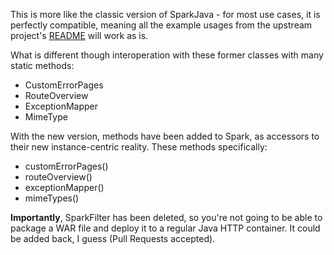 This is more like the classic version of SparkJava - for most use cases, it is perfectly compatible, meaning all 
the example usages from the upstream project's [README](https://github.com/perwendel/spark) will work as is.
 
What is different though interoperation with these former classes with many static methods:
 
* CustomErrorPages
* RouteOverview
* ExceptionMapper
* MimeType
 
With the new version, methods have been added to Spark, as accessors to their new instance-centric reality. These 
methods specifically:

* customErrorPages()
* routeOverview()
* exceptionMapper()
* mimeTypes()

**Importantly**, SparkFilter has been deleted, so you're not going to be able to package a WAR file and deploy it to a 
regular Java HTTP container. It could be added back, I guess (Pull Requests accepted).

